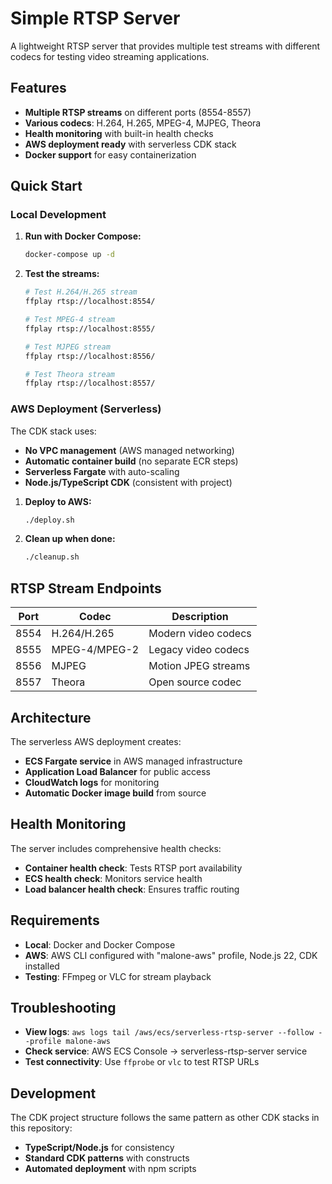 # Simple RTSP Server

A lightweight RTSP server that provides multiple test streams with different codecs for testing video streaming applications.

## Features

- **Multiple RTSP streams** on different ports (8554-8557)
- **Various codecs**: H.264, H.265, MPEG-4, MJPEG, Theora
- **Health monitoring** with built-in health checks
- **AWS deployment ready** with serverless CDK stack
- **Docker support** for easy containerization

## Quick Start

### Local Development

1. **Run with Docker Compose:**
   ```bash
   docker-compose up -d
   ```

2. **Test the streams:**
   ```bash
   # Test H.264/H.265 stream
   ffplay rtsp://localhost:8554/
   
   # Test MPEG-4 stream  
   ffplay rtsp://localhost:8555/
   
   # Test MJPEG stream
   ffplay rtsp://localhost:8556/
   
   # Test Theora stream
   ffplay rtsp://localhost:8557/
   ```

### AWS Deployment (Serverless)

The CDK stack uses:
- **No VPC management** (AWS managed networking)
- **Automatic container build** (no separate ECR steps)
- **Serverless Fargate** with auto-scaling
- **Node.js/TypeScript CDK** (consistent with project)

1. **Deploy to AWS:**
   ```bash
   ./deploy.sh
   ```

2. **Clean up when done:**
   ```bash
   ./cleanup.sh
   ```

## RTSP Stream Endpoints

| Port | Codec | Description |
|------|-------|-------------|
| 8554 | H.264/H.265 | Modern video codecs |
| 8555 | MPEG-4/MPEG-2 | Legacy video codecs |
| 8556 | MJPEG | Motion JPEG streams |
| 8557 | Theora | Open source codec |

## Architecture

The serverless AWS deployment creates:
- **ECS Fargate service** in AWS managed infrastructure
- **Application Load Balancer** for public access
- **CloudWatch logs** for monitoring
- **Automatic Docker image build** from source

## Health Monitoring

The server includes comprehensive health checks:
- **Container health check**: Tests RTSP port availability
- **ECS health check**: Monitors service health
- **Load balancer health check**: Ensures traffic routing

## Requirements

- **Local**: Docker and Docker Compose
- **AWS**: AWS CLI configured with "malone-aws" profile, Node.js 22, CDK installed
- **Testing**: FFmpeg or VLC for stream playback

## Troubleshooting

- **View logs**: `aws logs tail /aws/ecs/serverless-rtsp-server --follow --profile malone-aws`
- **Check service**: AWS ECS Console → serverless-rtsp-server service
- **Test connectivity**: Use `ffprobe` or `vlc` to test RTSP URLs

## Development

The CDK project structure follows the same pattern as other CDK stacks in this repository:
- **TypeScript/Node.js** for consistency
- **Standard CDK patterns** with constructs
- **Automated deployment** with npm scripts
